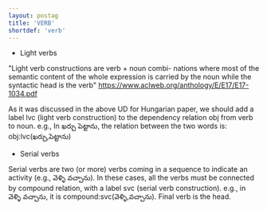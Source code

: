```yaml
---
layout: postag
title: 'VERB'
shortdef: 'verb'
---
```




* Light verbs

"Light verb constructions are verb + noun combi-
nations where most of the semantic content of the
whole expression is carried by the noun while the
syntactic head is the verb"
https://www.aclweb.org/anthology/E/E17/E17-1034.pdf

As it was discussed in the above UD for Hungarian paper, we should add a label lvc (light verb construction) to the dependency relation obj from verb to noun. e.g., In ఖర్చు పెట్టాను, the relation between the two words is: obj:lvc(ఖర్చు,పెట్టాను)

* Serial verbs

Serial verbs are two (or more) verbs coming in a sequence to indicate an activity (e.g., వెళ్ళి వచ్చాను). In these cases, all the verbs must be connected by compound relation, with a label svc (serial verb construction). e.g., in వెళ్ళి వచ్చాను, it is compound:svc(వెళ్ళి,వచ్చాను). Final verb is the head. 

